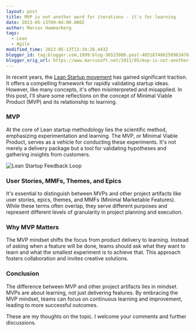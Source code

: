 ```yaml
---
layout: post
title: MVP is not another word for iterations - it's for learning
date: 2013-05-13T09:04:00.000Z
author: Marcus Hammarberg
tags:
  - Lean
  - Agile
modified_time: 2013-05-13T13:34:26.443Z
blogger_id: tag:blogger.com,1999:blog-36533086.post-405187406250963476
blogger_orig_url: https://www.marcusoft.net/2013/05/mvp-is-not-another-word-for-iterations.html
---
```


In recent years, the [Lean Startup movement](http://theleanstartup.com/principles) has gained significant traction. It offers a compelling framework for rapidly validating startup ideas. However, like many concepts, it's often misinterpreted and misapplied. In this post, I'll share some reflections on the concept of Minimal Viable Product (MVP) and its relationship to learning.

### MVP

At the core of Lean startup methodology lies the scientific method, emphasizing experimentation and learning. The MVP, or Minimal Viable Product, serves as a vehicle for conducting these experiments. It's not merely a delivery package but a tool for validating hypotheses and gathering insights from customers.

![Lean Startup Feedback Loop](http://lean.st/images/startup-feedback-loop1.png?1315940898)

### User Stories, MMFs, Themes, and Epics

It's essential to distinguish between MVPs and other project artifacts like user stories, epics, themes, and MMFs (Minimal Marketable Features). While these terms often overlap, they serve different purposes and represent different levels of granularity in project planning and execution.

### Why MVP Matters

The MVP mindset shifts the focus from product delivery to learning. Instead of asking when a feature will be done, teams should ask what they want to learn and what the smallest experiment is to achieve that. This approach fosters collaboration and invites creative solutions.

### Conclusion

The difference between MVP and other project artifacts lies in mindset. MVPs are about learning, not just delivering features. By embracing the MVP mindset, teams can focus on continuous learning and improvement, leading to more successful outcomes.

These are my thoughts on the topic. I welcome your comments and further discussions.
